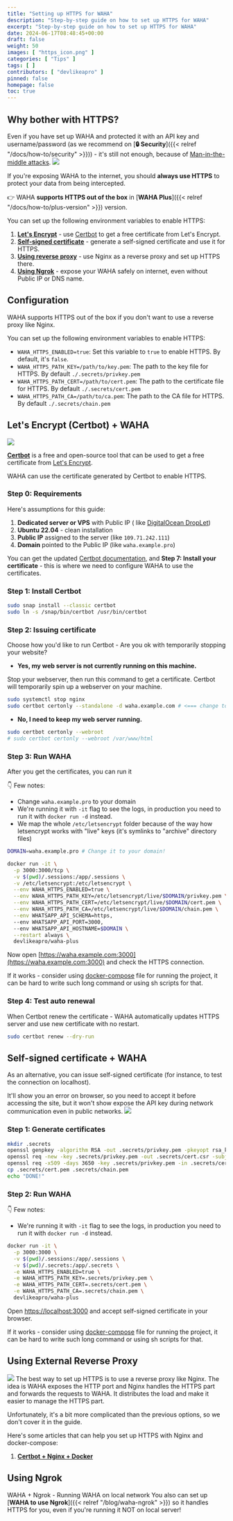 ```yaml
---
title: "Setting up HTTPS for WAHA"
description: "Step-by-step guide on how to set up HTTPS for WAHA"
excerpt: "Step-by-step guide on how to set up HTTPS for WAHA"
date: 2024-06-17T08:48:45+00:00
draft: false
weight: 50
images: [ "https_icon.png" ]
categories: [ "Tips" ]
tags: [ ]
contributors: [ "devlikeapro" ]
pinned: false
homepage: false
toc: true
---
```


## Why bother with HTTPS?

Even if you have set up WAHA and protected it with an API key and username/password
(as we recommend on [**🔒 Security**]({{< relref "/docs/how-to/security" >}})) - it's still not enough, because of
[Man-in-the-middle attacks](https://en.wikipedia.org/wiki/Man-in-the-middle_attack).
![](mitm.png)

If you're exposing WAHA to the internet, you should **always use HTTPS** to protect your data from being intercepted.

👉 WAHA **supports HTTPS out of the box** in [**WAHA Plus**]({{< relref "/docs/how-to/plus-version" >}}) version.

You can set up the following environment variables to enable HTTPS:

1. [**Let's Encrypt**](#lets-encrypt-certbot--waha) - use [Certbot](https://certbot.eff.org/) to get a free certificate from Let's Encrypt.
2. [**Self-signed certificate**](#self-signed-certificate--waha) - generate a self-signed certificate and use it for HTTPS.
3. [**Using reverse proxy**](#using-external-reverse-proxy) - use Nginx as a reverse proxy and set up HTTPS there.
4. [**Using Ngrok**](#using-ngrok) - expose your WAHA safely on internet, even without Public IP or DNS name.

## Configuration


WAHA supports HTTPS out of the box if you don't want to use a reverse proxy like Nginx.

You can set up the following environment variables to enable HTTPS:

- `WAHA_HTTPS_ENABLED=true`: Set this variable to `true` to enable HTTPS. By default, it's `false`.
- `WAHA_HTTPS_PATH_KEY=/path/to/key.pem`: The path to the key file for HTTPS. By default `./.secrets/privkey.pem`
- `WAHA_HTTPS_PATH_CERT=/path/to/cert.pem`: The path to the certificate file for HTTPS. By default `./.secrets/cert.pem`
- `WAHA_HTTPS_PATH_CA=/path/to/ca.pem`: The path to the CA file for HTTPS. By default `./.secrets/chain.pem`

## Let's Encrypt (Certbot) + WAHA

![](lets-encrypt-certbot.png)

[**Certbot**](https://certbot.eff.org/) is a free and open-source tool that can be used to get a free certificate
from [Let's Encrypt](https://letsencrypt.org/).

WAHA can use the certificate generated by Certbot to enable HTTPS.

### Step 0: Requirements

Here's assumptions for this guide:

1. **Dedicated server or VPS** with Public IP (
   like [DigitalOcean DropLet](https://www.digitalocean.com/products/droplets/))
2. **Ubuntu 22.04** - clean installation
3. **Public IP** assigned to the server (like `109.71.242.111`)
4. **Domain** pointed to the Public IP (like `waha.example.pro`)

You can get the updated [Certbot documentation](https://certbot.eff.org/instructions?ws=other&os=ubuntufocal),
and **Step 7: Install your certificate** - this is where we need to configure WAHA to use the certificates.

### Step 1: Install Certbot

```bash
sudo snap install --classic certbot
sudo ln -s /snap/bin/certbot /usr/bin/certbot
```

### Step 2: Issuing certificate

Choose how you'd like to run Certbot - Are you ok with temporarily stopping your website?

- **Yes, my web server is not currently running on this machine.**

Stop your webserver, then run this command to get a certificate. Certbot will temporarily spin up a webserver on your
machine.

```bash
sudo systemctl stop nginx
sudo certbot certonly --standalone -d waha.example.com # <=== change to your domain
```

- **No, I need to keep my web server running.**

```bash
sudo certbot certonly --webroot
# sudo certbot certonly --webroot /var/www/html
```

### Step 3: Run WAHA

After you get the certificates, you can run it

👇 Few notes:
- Change `waha.example.pro` to your domain
- We're running it with `-it` flag to see the logs, in production you need to run it with `docker run -d` instead.
- We map the whole `/etc/letsencrypt` folder because of the way how letsencrypt works with "live" keys (it's symlinks to "archive" directory files)

```bash
DOMAIN=waha.example.pro # Change it to your domain!

docker run -it \
  -p 3000:3000/tcp \
  -v $(pwd)/.sessions:/app/.sessions \
  -v /etc/letsencrypt:/etc/letsencrypt \
  --env WAHA_HTTPS_ENABLED=true \
  --env WAHA_HTTPS_PATH_KEY=/etc/letsencrypt/live/$DOMAIN/privkey.pem \
  --env WAHA_HTTPS_PATH_CERT=/etc/letsencrypt/live/$DOMAIN/cert.pem \
  --env WAHA_HTTPS_PATH_CA=/etc/letsencrypt/live/$DOMAIN/chain.pem \
  --env WHATSAPP_API_SCHEMA=https, 
  --env WHATSAPP_API_PORT=3000, 
  --env WHATSAPP_API_HOSTNAME=$DOMAIN \
  --restart always \
  devlikeapro/waha-plus
```

Now open [https://waha.example.com:3000](https://waha.example.com:3000)
and check the HTTPS connection.

If it works - consider using [docker-compose](https://github.com/devlikeapro/waha/blob/core/docker-compose.yaml) 
file for running the project, it can be hard to write such long command or using sh scripts for that.

### Step 4: Test auto renewal

When Certbot renew the certificate - WAHA automatically updates HTTPS server and use new certificate with no restart.

```bash
sudo certbot renew --dry-run
```

## Self-signed certificate + WAHA

As an alternative, you can issue self-signed certificate (for instance, to test the connection on localhost).

It'll show you an error on browser, so you need to accept it before accessing the site, 
but it won't show expose the API key during network communication even in public networks.
![](self-signed-certificate-warning.png)

### Step 1: Generate certificates
```bash
mkdir .secrets
openssl genpkey -algorithm RSA -out .secrets/privkey.pem -pkeyopt rsa_keygen_bits:2048
openssl req -new -key .secrets/privkey.pem -out .secrets/cert.csr -subj "/"
openssl req -x509 -days 3650 -key .secrets/privkey.pem -in .secrets/cert.csr -out .secrets/cert.pem
cp .secrets/cert.pem .secrets/chain.pem
echo "DONE!"
```

### Step 2: Run WAHA
👇 Few notes:
- We're running it with `-it` flag to see the logs, in production you need to run it with `docker run -d` instead.

```bash
docker run -it \
  -p 3000:3000 \
  -v $(pwd)/.sessions:/app/.sessions \
  -v $(pwd)/.secrets:/app/.secrets \
  -e WAHA_HTTPS_ENABLED=true \
  -e WAHA_HTTPS_PATH_KEY=.secrets/privkey.pem \
  -e WAHA_HTTPS_PATH_CERT=.secrets/cert.pem \
  -e WAHA_HTTPS_PATH_CA=.secrets/chain.pem \
  devlikeapro/waha-plus
```

Open [https://localhost:3000](https://localhost:3000) and accept self-signed certificate in your browser.

If it works - consider using [docker-compose](https://github.com/devlikeapro/waha/blob/core/docker-compose.yaml)
file for running the project, it can be hard to write such long command or using sh scripts for that.

## Using External Reverse Proxy

![](ssl-reverse-2.png)
The best way to set up HTTPS is to use a reverse proxy like Nginx.
The idea is WAHA exposes the HTTP port and Nginx handles the HTTPS part and forwards the requests to WAHA.
It distributes the load and make it easier to manage the HTTPS part.

Unfortunately, it's a bit more complicated than the previous options, so we don't cover it in the guide.

Here's some articles that can help you set up HTTPS with Nginx and docker-compose:
1. [**Certbot + Nginx + Docker**](https://www.digitalocean.com/community/tutorials/how-to-secure-nginx-with-let-s-encrypt-on-ubuntu-20-04)

## Using Ngrok
WAHA + Ngrok - Running WAHA on local network
You also can set up [**WAHA to use Ngrok**]({{< relref "/blog/waha-ngrok" >}}) 
so it handles HTTPS for you, even if you're running it NOT on local server!
